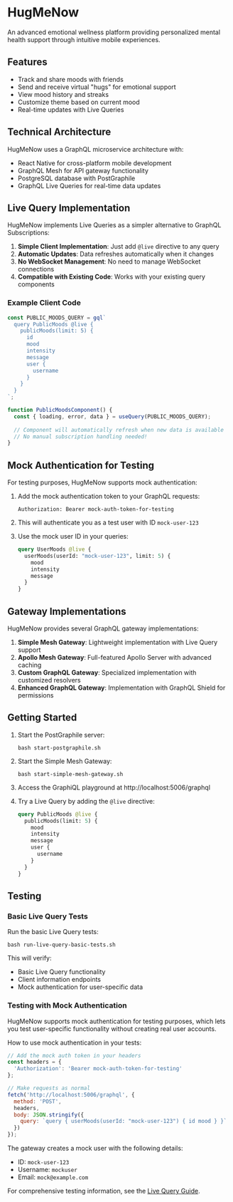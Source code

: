 # HugMeNow

An advanced emotional wellness platform providing personalized mental health support through intuitive mobile experiences.

## Features

- Track and share moods with friends
- Send and receive virtual "hugs" for emotional support
- View mood history and streaks
- Customize theme based on current mood
- Real-time updates with Live Queries

## Technical Architecture

HugMeNow uses a GraphQL microservice architecture with:

- React Native for cross-platform mobile development
- GraphQL Mesh for API gateway functionality
- PostgreSQL database with PostGraphile
- GraphQL Live Queries for real-time data updates

## Live Query Implementation

HugMeNow implements Live Queries as a simpler alternative to GraphQL Subscriptions:

1. **Simple Client Implementation**: Just add `@live` directive to any query
2. **Automatic Updates**: Data refreshes automatically when it changes
3. **No WebSocket Management**: No need to manage WebSocket connections
4. **Compatible with Existing Code**: Works with your existing query components

### Example Client Code

```javascript
const PUBLIC_MOODS_QUERY = gql`
  query PublicMoods @live {
    publicMoods(limit: 5) {
      id
      mood
      intensity
      message
      user {
        username
      }
    }
  }
`;

function PublicMoodsComponent() {
  const { loading, error, data } = useQuery(PUBLIC_MOODS_QUERY);
  
  // Component will automatically refresh when new data is available
  // No manual subscription handling needed!
}
```

## Mock Authentication for Testing

For testing purposes, HugMeNow supports mock authentication:

1. Add the mock authentication token to your GraphQL requests:
   ```
   Authorization: Bearer mock-auth-token-for-testing
   ```

2. This will authenticate you as a test user with ID `mock-user-123`

3. Use the mock user ID in your queries:
   ```graphql
   query UserMoods @live {
     userMoods(userId: "mock-user-123", limit: 5) {
       mood
       intensity
       message
     }
   }
   ```

## Gateway Implementations

HugMeNow provides several GraphQL gateway implementations:

1. **Simple Mesh Gateway**: Lightweight implementation with Live Query support
2. **Apollo Mesh Gateway**: Full-featured Apollo Server with advanced caching
3. **Custom GraphQL Gateway**: Specialized implementation with customized resolvers
4. **Enhanced GraphQL Gateway**: Implementation with GraphQL Shield for permissions

## Getting Started

1. Start the PostGraphile server:
   ```
   bash start-postgraphile.sh
   ```

2. Start the Simple Mesh Gateway:
   ```
   bash start-simple-mesh-gateway.sh
   ```

3. Access the GraphiQL playground at http://localhost:5006/graphql

4. Try a Live Query by adding the `@live` directive:
   ```graphql
   query PublicMoods @live {
     publicMoods(limit: 5) {
       mood
       intensity
       message
       user {
         username
       }
     }
   }
   ```

## Testing

### Basic Live Query Tests

Run the basic Live Query tests:
```
bash run-live-query-basic-tests.sh
```

This will verify:
- Basic Live Query functionality
- Client information endpoints
- Mock authentication for user-specific data

### Testing with Mock Authentication

HugMeNow supports mock authentication for testing purposes, which lets you test user-specific functionality without creating real user accounts.

How to use mock authentication in your tests:
```javascript
// Add the mock auth token in your headers
const headers = {
  'Authorization': 'Bearer mock-auth-token-for-testing'
};

// Make requests as normal
fetch('http://localhost:5006/graphql', {
  method: 'POST',
  headers,
  body: JSON.stringify({
    query: `query { userMoods(userId: "mock-user-123") { id mood } }`
  })
});
```

The gateway creates a mock user with the following details:
- ID: `mock-user-123`
- Username: `mockuser`
- Email: `mock@example.com`

For comprehensive testing information, see the [Live Query Guide](docs/live-query-guide.md).